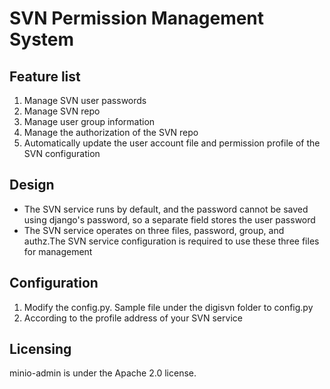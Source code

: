 SVN Permission Management System
=======================

Feature list
-----------------------

1. Manage SVN user passwords
2. Manage SVN repo
3. Manage user group information
4. Manage the authorization of the SVN repo
5. Automatically update the user account file and permission profile of the SVN configuration

Design
-----------------------

+ The SVN service runs by default, and the password cannot be saved using django's password, so a separate field stores the user password
+ The SVN service operates on three files, password, group, and authz.The SVN service configuration is required to use these three files for management

Configuration
-----------------------

1. Modify the config.py. Sample file under the digisvn folder to config.py
2. According to the profile address of your SVN service

Licensing
-----------------------
minio-admin is under the Apache 2.0 license.
